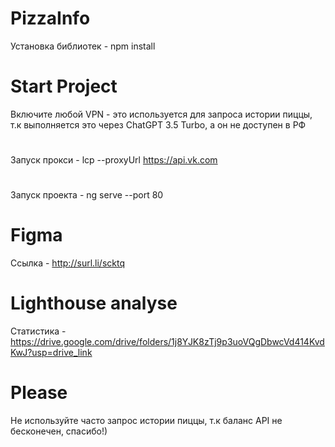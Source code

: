 # PizzaInfo
Установка библиотек - npm install
# Start Project
Включите любой VPN - это используется для запроса истории пиццы, т.к выполняется это через ChatGPT 3.5 Turbo, а он не доступен в РФ
#
Запуск прокси -  lcp --proxyUrl https://api.vk.com
#
Запуск проекта -  ng serve --port 80
# Figma
Ссылка - http://surl.li/scktq
# Lighthouse analyse
Статистика - https://drive.google.com/drive/folders/1j8YJK8zTj9p3uoVQgDbwcVd414KvdKwJ?usp=drive_link
# Please
Не используйте часто запрос истории пиццы, т.к баланс API не бесконечен, спасибо!)
